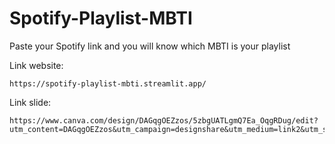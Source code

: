 # Spotify-Playlist-MBTI

Paste your Spotify link and you will know which MBTI is your playlist

Link website: 
```
https://spotify-playlist-mbti.streamlit.app/
```
Link slide:
```
https://www.canva.com/design/DAGqgOEZzos/5zbgUATLgmQ7Ea_OqgRDug/edit?utm_content=DAGqgOEZzos&utm_campaign=designshare&utm_medium=link2&utm_source=sharebutton

